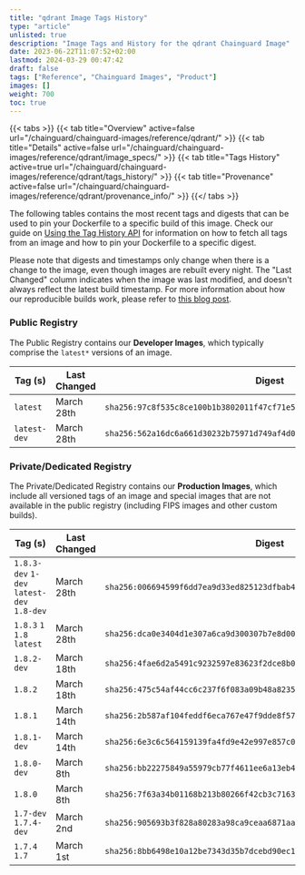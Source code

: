 ```yaml
---
title: "qdrant Image Tags History"
type: "article"
unlisted: true
description: "Image Tags and History for the qdrant Chainguard Image"
date: 2023-06-22T11:07:52+02:00
lastmod: 2024-03-29 00:47:42
draft: false
tags: ["Reference", "Chainguard Images", "Product"]
images: []
weight: 700
toc: true
---
```


{{< tabs >}}
{{< tab title="Overview" active=false url="/chainguard/chainguard-images/reference/qdrant/" >}}
{{< tab title="Details" active=false url="/chainguard/chainguard-images/reference/qdrant/image_specs/" >}}
{{< tab title="Tags History" active=true url="/chainguard/chainguard-images/reference/qdrant/tags_history/" >}}
{{< tab title="Provenance" active=false url="/chainguard/chainguard-images/reference/qdrant/provenance_info/" >}}
{{</ tabs >}}

The following tables contains the most recent tags and digests that can be used to pin your Dockerfile to a specific build of this image. Check our guide on [Using the Tag History API](/chainguard/chainguard-images/using-the-tag-history-api/) for information on how to fetch all tags from an image and how to pin your Dockerfile to a specific digest.

Please note that digests and timestamps only change when there is a change to the image, even though images are rebuilt every night. The "Last Changed" column indicates when the image was last modified, and doesn't always reflect the latest build timestamp. For more information about how our reproducible builds work, please refer to [this blog post](https://www.chainguard.dev/unchained/reproducing-chainguards-reproducible-image-builds).

### Public Registry
The Public Registry contains our **Developer Images**, which typically comprise the `latest*` versions of an image.

| Tag (s)       | Last Changed | Digest                                                                    |
|---------------|--------------|---------------------------------------------------------------------------|
|  `latest`     | March 28th   | `sha256:97c8f535c8ce100b1b3802011f47cf71e5936336edb252adae4a85dded5ca14b` |
|  `latest-dev` | March 28th   | `sha256:562a16dc6a661d30232b75971d749af4d03cdcba30b80b1329517f46df30a7ff` |


### Private/Dedicated Registry
The Private/Dedicated Registry contains our **Production Images**, which include all versioned tags of an image and special images that are not available in the public registry (including FIPS images and other custom builds).

| Tag (s)                                     | Last Changed | Digest                                                                    |
|---------------------------------------------|--------------|---------------------------------------------------------------------------|
|  `1.8.3-dev` `1-dev` `latest-dev` `1.8-dev` | March 28th   | `sha256:006694599f6dd7ea9d33ed825123dfbab4b0693b5f8eec70376837fb898b9384` |
|  `1.8.3` `1` `1.8` `latest`                 | March 28th   | `sha256:dca0e3404d1e307a6ca9d300307b7e8d007d04b92c573762d3081e08761c632c` |
|  `1.8.2-dev`                                | March 18th   | `sha256:4fae6d2a5491c9232597e83623f2dce8b04bfee719f7aedf20d34325cb9097ff` |
|  `1.8.2`                                    | March 18th   | `sha256:475c54af44cc6c237f6f083a09b48a82357ca8edd26da6472c00956ddf3ddafa` |
|  `1.8.1`                                    | March 14th   | `sha256:2b587af104feddf6eca767e47f9dde8f5752f3dcd204137f5d30d07a51c067a6` |
|  `1.8.1-dev`                                | March 14th   | `sha256:6e3c6c564159139fa4fd9e42e997e857c02c7dddc8ba0e44b7ccc6197925b3f2` |
|  `1.8.0-dev`                                | March 8th    | `sha256:bb22275849a55979cb77f4611ee6a13eb43f2f6d7eb6ffe621be706a3e3b6235` |
|  `1.8.0`                                    | March 8th    | `sha256:7f63a34b01168b213b80266f42cb3c716319acc1fe7c5cd72f87064d0a55f2e7` |
|  `1.7-dev` `1.7.4-dev`                      | March 2nd    | `sha256:905693b3f828a80283a98ca9ceaa6871aa57192097c1c123f0e0965407bc45bf` |
|  `1.7.4` `1.7`                              | March 1st    | `sha256:8bb6498e10a12be7343d35b7dcebd90ec16c006750fd7af5060fb239d2a94b6d` |

